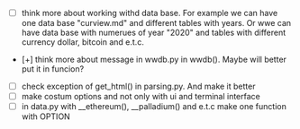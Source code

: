 + [ ] think more about working withd data base. For example we can have one data base "curview.md"
  and different tables with years. Or wwe can have data base with numerues of year "2020"
  and tables with different currency dollar, bitcoin and e.t.c.
- [+] think more about message in wwdb.py in wwdb(). Maybe will better put it in funcion?
- [ ] check exception of get_html() in parsing.py. And make it better
- [ ] make costum options and not only with ui and terminal interface
- [ ] in data.py with __ethereum(), __palladium() and e.t.c make one function with OPTION
